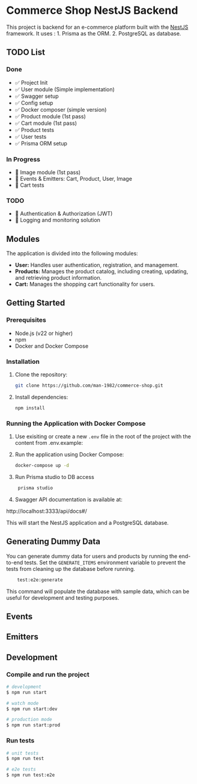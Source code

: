 # Commerce Shop NestJS Backend

This project is backend for an e-commerce platform built with the [NestJS](https://nestjs.com/) framework.
It uses :
    1. Prisma as the ORM. 
    2. PostgreSQL as database.

## TODO List

### Done
- ✅ Project Init
- ✅ User module (Simple implementation)
- ✅ Swagger setup
- ✅ Config setup
- ✅ Docker composer (simple version)
- ✅ Product module (1st pass)
- ✅ Cart module (1st pass)
- ✅ Product tests
- ✅ User tests
- ✅ Prisma ORM setup

### In Progress
- 🚧 Image module (1st pass)
- 🚧 Events & Emitters: Cart, Product, User, Image
- 🚧 Cart tests

### TODO
- 📝 Authentication & Authorization (JWT)
- 📝 Logging and monitoring solution

## Modules

The application is divided into the following modules:

- **User:** Handles user authentication, registration, and management.
- **Products:** Manages the product catalog, including creating, updating, and retrieving product information.
- **Cart:** Manages the shopping cart functionality for users.

## Getting Started

### Prerequisites

- Node.js (v22 or higher)
- npm
- Docker and Docker Compose

### Installation

1. Clone the repository:
   ```bash
   git clone https://github.com/man-1982/commerce-shop.git
   ```
2. Install dependencies:
   ```bash
   npm install
   ```

### Running the Application with Docker Compose

1. Use exisiting or create a new `.env` file in the root of the project with the content from .env.example:


2.  Run the application using Docker Compose:

    ```bash
    docker-compose up -d
    ```
3. Run Prisma studio to DB access

     ```bash
      prisma studio
    ```

4. Swagger API documentation is available at:

http://localhost:3333/api/docs#/

This will start the NestJS application and a PostgreSQL database.

## Generating Dummy Data

You can generate dummy data for users and products by running the end-to-end tests. Set the `GENERATE_ITEMS` environment variable to prevent the tests from cleaning up the database before running.

```bash
    test:e2e:generate 
```
This command will populate the database with sample data, which can be useful for development and testing purposes.

## Events


## Emitters




## Development

### Compile and run the project

```bash
# development
$ npm run start

# watch mode
$ npm run start:dev

# production mode
$ npm run start:prod
```

### Run tests

```bash
# unit tests
$ npm run test

# e2e tests
$ npm run test:e2e
```